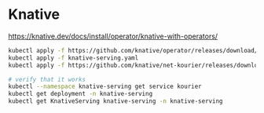 # Knative

<https://knative.dev/docs/install/operator/knative-with-operators/>

```bash
kubectl apply -f https://github.com/knative/operator/releases/download/knative-v1.12.0/operator.yaml --namespace default
kubectl apply -f knative-serving.yaml
kubectl apply -f https://github.com/knative/net-kourier/releases/download/knative-v1.0.0/kourier.yaml

# verify that it works
kubectl --namespace knative-serving get service kourier
kubectl get deployment -n knative-serving
kubectl get KnativeServing knative-serving -n knative-serving
```
